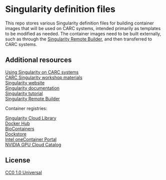 # Singularity definition files

This repo stores various Singularity definition files for building container images that will be used on CARC systems, intended primarily as templates to be modified as needed. The container images need to be built externally, such as through the [Singularity Remote Builder](https://cloud.sylabs.io/home), and then transferred to CARC systems.

## Additional resources

[Using Singularity on CARC systems](https://carc.usc.edu/user-information/user-guides/software-and-programming/singularity)  
[CARC Singularity workshop materials](https://github.com/uschpc/workshop-singularity)  
[Singularity website](https://sylabs.io/singularity/)  
[Singularity documentation](https://sylabs.io/guides/latest/user-guide/)  
[Singularity tutorial](https://singularity-tutorial.github.io/)  
[Singularity Remote Builder](https://cloud.sylabs.io/builder)

Container registries:

[Singularity Cloud Library](https://cloud.sylabs.io/library)  
[Docker Hub](https://hub.docker.com/)  
[BioContainers](https://biocontainers.pro)  
[Dockstore](https://dockstore.org/)  
[Intel oneContainer Portal](https://www.intel.com/content/www/us/en/developer/tools/containers/overview.html)  
[NVIDIA GPU Cloud Catalog](https://ngc.nvidia.com/catalog)

## License

[CC0 1.0 Universal](https://creativecommons.org/publicdomain/zero/1.0/)
